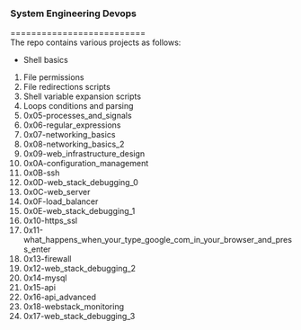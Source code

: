 ### System Engineering Devops   
==========================     
The repo contains various projects as follows:    
* Shell basics     
1. File permissions
2. File redirections scripts
3. Shell variable expansion scripts
4. Loops conditions and parsing
5. 0x05-processes_and_signals   
6. 0x06-regular_expressions   
7. 0x07-networking_basics    
8. 0x08-networking_basics_2    
9. 0x09-web_infrastructure_design    
10. 0x0A-configuration_management    
11. 0x0B-ssh    
12. 0x0D-web_stack_debugging_0 
13. 0x0C-web_server    
14. 0x0F-load_balancer    
15. 0x0E-web_stack_debugging_1  
16. 0x10-https_ssl    
17. 0x11-what_happens_when_your_type_google_com_in_your_browser_and_press_enter
18. 0x13-firewall  
19. 0x12-web_stack_debugging_2    
20. 0x14-mysql     
21. 0x15-api    
22. 0x16-api_advanced   
23. 0x18-webstack_monitoring    
24. 0x17-web_stack_debugging_3     

